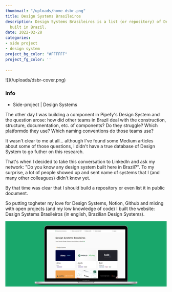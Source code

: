 ```yaml
---
thumbnail: "/uploads/home-dsbr.png"
title: Design Systems Brasileiros
description: Design Systems Brasileiros is a list (or repository) of Design Systems
  built in Brazil.
date: 2022-02-28
categories:
- side project
- design system
project_bg_color: "#FFFFFF"
project_fg_color: ''

---
```

<div class="full-width cover">
  ![](/uploads/dsbr-cover.png)
</div>

### Info

* Side-project | Design Systems

The other day I was building a component in Pipefy's Design System and the question arose: how did other teams in Brazil deal with the construction, structure, documentation, etc. of components? Do they struggle? Which platformdo they use? Which naming conventions do those teams use?

It wasn't clear to me at all... although I've found some Medium articles about some of those questions, I didn't have a true database of Design System to go futher on this research.

That's when I decided to take this conversation to LinkedIn and ask my network: "Do you know any design system built here in Brazil?". To my surprise, a lot of people showed up and sent name of systems that I (and many other colleagues) didn't know yet.

By that time was clear that I should build a repository or even list it in public document.

So putting togheter my love for Design Systems, Notion, Github and mixing with open projects (and my low knowledge of code) I built the website: Design Systems Brasileiros (in english, Brazilian Design Systems).

<div class="full-width">
  
![](/uploads/home-dsbr.png "Design Systems Brasileiros")

</div>